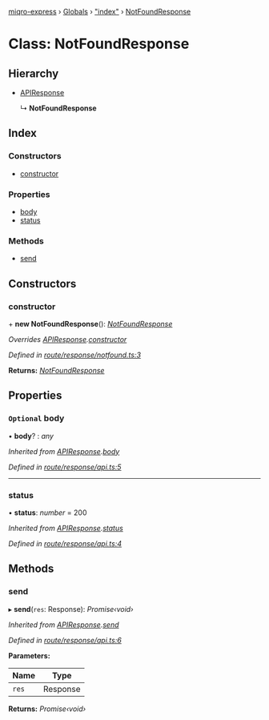 [miqro-express](../README.md) › [Globals](../globals.md) › ["index"](../modules/_index_.md) › [NotFoundResponse](_index_.notfoundresponse.md)

# Class: NotFoundResponse

## Hierarchy

* [APIResponse](_index_.apiresponse.md)

  ↳ **NotFoundResponse**

## Index

### Constructors

* [constructor](_index_.notfoundresponse.md#constructor)

### Properties

* [body](_index_.notfoundresponse.md#optional-body)
* [status](_index_.notfoundresponse.md#status)

### Methods

* [send](_index_.notfoundresponse.md#send)

## Constructors

###  constructor

\+ **new NotFoundResponse**(): *[NotFoundResponse](_index_.notfoundresponse.md)*

*Overrides [APIResponse](_index_.apiresponse.md).[constructor](_index_.apiresponse.md#constructor)*

*Defined in [route/response/notfound.ts:3](https://github.com/claukers/miqro-express/blob/4a37b0c/src/route/response/notfound.ts#L3)*

**Returns:** *[NotFoundResponse](_index_.notfoundresponse.md)*

## Properties

### `Optional` body

• **body**? : *any*

*Inherited from [APIResponse](_index_.apiresponse.md).[body](_index_.apiresponse.md#optional-body)*

*Defined in [route/response/api.ts:5](https://github.com/claukers/miqro-express/blob/4a37b0c/src/route/response/api.ts#L5)*

___

###  status

• **status**: *number* = 200

*Inherited from [APIResponse](_index_.apiresponse.md).[status](_index_.apiresponse.md#status)*

*Defined in [route/response/api.ts:4](https://github.com/claukers/miqro-express/blob/4a37b0c/src/route/response/api.ts#L4)*

## Methods

###  send

▸ **send**(`res`: Response): *Promise‹void›*

*Inherited from [APIResponse](_index_.apiresponse.md).[send](_index_.apiresponse.md#send)*

*Defined in [route/response/api.ts:6](https://github.com/claukers/miqro-express/blob/4a37b0c/src/route/response/api.ts#L6)*

**Parameters:**

Name | Type |
------ | ------ |
`res` | Response |

**Returns:** *Promise‹void›*

